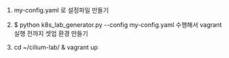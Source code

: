 1. my-config.yaml 로 설정파일 만들기

2. $ python k8s_lab_generator.py --config my-config.yaml 수행해서 vagrant 실행 전까지 셋업 환경 만들기

3. cd ~/cilium-lab/ & vagrant up
